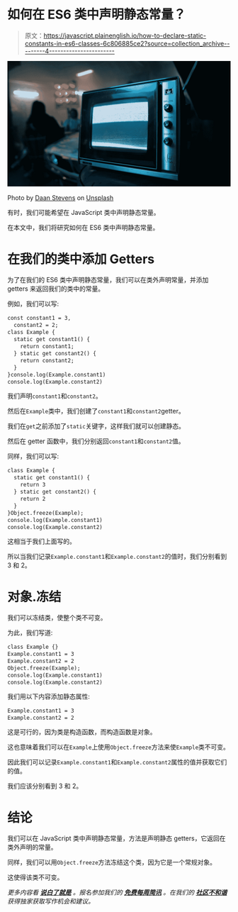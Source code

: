 # 如何在 ES6 类中声明静态常量？

> 原文：<https://javascript.plainenglish.io/how-to-declare-static-constants-in-es6-classes-6c806885ce2?source=collection_archive---------4----------------------->

![](img/92bb4f544a8f4559f35946981ed7cac6.png)

Photo by [Daan Stevens](https://unsplash.com/@daanstevens?utm_source=medium&utm_medium=referral) on [Unsplash](https://unsplash.com?utm_source=medium&utm_medium=referral)

有时，我们可能希望在 JavaScript 类中声明静态常量。

在本文中，我们将研究如何在 ES6 类中声明静态常量。

# 在我们的类中添加 Getters

为了在我们的 ES6 类中声明静态常量，我们可以在类外声明常量，并添加 getters 来返回我们的类中的常量。

例如，我们可以写:

```
const constant1 = 3,
  constant2 = 2;
class Example {
  static get constant1() {
    return constant1;
  } static get constant2() {
    return constant2;
  }
}console.log(Example.constant1)
console.log(Example.constant2)
```

我们声明`constant1`和`constant2`。

然后在`Example`类中，我们创建了`constant1`和`constant2`getter。

我们在`get`之前添加了`static`关键字，这样我们就可以创建静态。

然后在 getter 函数中，我们分别返回`constant1`和`constant2`值。

同样，我们可以写:

```
class Example {
  static get constant1() {
    return 3
  } static get constant2() {
    return 2
  }
}Object.freeze(Example);
console.log(Example.constant1)
console.log(Example.constant2)
```

这相当于我们上面写的。

所以当我们记录`Example.constant1`和`Example.constant2`的值时，我们分别看到 3 和 2。

# 对象.冻结

我们可以冻结类，使整个类不可变。

为此，我们写道:

```
class Example {}
Example.constant1 = 3
Example.constant2 = 2
Object.freeze(Example);
console.log(Example.constant1)
console.log(Example.constant2)
```

我们用以下内容添加静态属性:

```
Example.constant1 = 3
Example.constant2 = 2
```

这是可行的，因为类是构造函数，而构造函数是对象。

这也意味着我们可以在`Example`上使用`Object.freeze`方法来使`Example`类不可变。

因此我们可以记录`Example.constant1`和`Example.constant2`属性的值并获取它们的值。

我们应该分别看到 3 和 2。

# 结论

我们可以在 JavaScript 类中声明静态常量，方法是声明静态 getters，它返回在类外声明的常量。

同样，我们可以用`Object.freeze`方法冻结这个类，因为它是一个常规对象。

这使得该类不可变。

*更多内容看* [***说白了就是***](http://plainenglish.io/) *。报名参加我们的* [***免费每周简讯***](http://newsletter.plainenglish.io/) *。在我们的* [***社区不和谐***](https://discord.gg/GtDtUAvyhW) *获得独家获取写作机会和建议。*